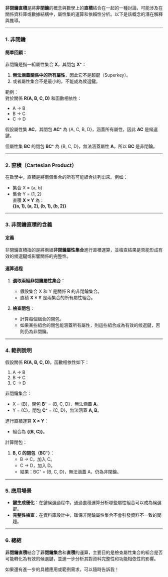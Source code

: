 **非閉鑰直積**是將**非閉鑰**的概念與數學上的**直積**結合在一起的一種討論，可能涉及在關係資料庫或數據結構中，屬性集的運算和依賴性分析。以下是該概念的潛在解釋與推導。

---

### **1. 非閉鑰**
#### 簡單回顧：
非閉鑰是指一組屬性集合 **X**，其閉包 **X⁺**：
1. **無法涵蓋關係中的所有屬性**，因此它不是超鍵（Superkey）。
2. 或者屬性集合不是最小的，不能成為候選鍵。

範例：  
對於關係 **R(A, B, C, D)** 和函數相依性：
- A → B
- B → C  
- C → D  

假設屬性集 **AC**，其閉包 **AC⁺** 為 {A, C, B, D}，涵蓋所有屬性，因此 **AC** 是候選鍵。

但屬性集 **BC** 的閉包 **BC⁺** 為 {B, C, D}，無法涵蓋屬性 **A**，所以 **BC** 是非閉鑰。

---

### **2. 直積（Cartesian Product）**
在數學中，直積是將兩個集合的所有可能組合排列出來。例如：
- 集合 X = {a, b}
- 集合 Y = {1, 2}  
直積 **X × Y** 為：  
**{(a, 1), (a, 2), (b, 1), (b, 2)}**

---

### **3. 非閉鑰直積的含義**
#### **定義**
非閉鑰直積指的是將兩組**非閉鑰屬性集合**進行直積運算，並檢查結果是否能形成有效的候選鍵或影響關係的完整性。

#### **運算過程**
1. **選取兩組非閉鑰屬性集合**：
   - 假設集合 X 和 Y 是關係 R 的非閉鑰集合。
   - 直積 **X × Y** 是兩集合的所有屬性組合。

2. **檢查閉包**：
   - 計算每個組合的閉包。
   - 如果某些組合的閉包能涵蓋所有屬性，則這些組合成為有效的候選鍵，否則仍為非閉鑰。

---

### **4. 範例說明**
假設關係 **R(A, B, C, D)**，函數相依性如下：
1. A → B
2. B → C
3. C → D

非閉鑰集合：  
- X = {B}，閉包 **B⁺** = {B, C, D}，無法涵蓋 **A**。  
- Y = {C}，閉包 **C⁺** = {C, D}，無法涵蓋 **A, B**。

進行直積運算 **X × Y**：  
- 組合為 **{(B, C)}**。

計算閉包：  
1. **B, C 的閉包（BC⁺）**：
   - B → C，加入 C。
   - C → D，加入 D。
   - 結果：BC⁺ = {B, C, D}，無法涵蓋 A，仍為非閉鑰。

---

### **5. 應用場景**
- **鍵生成優化**：在鍵候選過程中，通過直積運算分析哪些屬性組合可以成為候選鍵。  
- **完整性檢查**：在資料庫設計中，確保非閉鑰屬性集合不會引發資料不一致的問題。

---

### **6. 總結**
**非閉鑰直積**結合了**非閉鑰集合**和**直積**的運算，主要目的是檢查屬性集合的組合是否可能轉化為有效的候選鍵，並進一步分析其對資料完整性和功能相依性的影響。

如果還有進一步的具體應用或範例需求，可以隨時告訴我！
